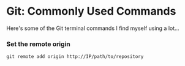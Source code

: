 Git: Commonly Used Commands
===========================

Here's some of the Git terminal commands I find myself using a lot...


### Set the remote origin
`git remote add origin http://IP/path/to/repository`